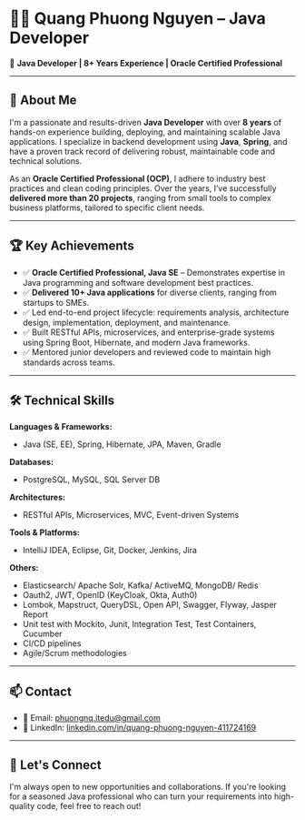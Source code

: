 # 👨‍💻 Quang Phuong Nguyen – Java Developer

🚀 **Java Developer | 8+ Years Experience | Oracle Certified Professional**

---

## 👋 About Me

I'm a passionate and results-driven **Java Developer** with over **8 years** of hands-on experience building, deploying, and maintaining scalable Java applications. I specialize in backend development using **Java**, **Spring**, and have a proven track record of delivering robust, maintainable code and technical solutions.

As an **Oracle Certified Professional (OCP)**, I adhere to industry best practices and clean coding principles. Over the years, I’ve successfully **delivered more than 20 projects**, ranging from small tools to complex business platforms, tailored to specific client needs.

---

## 🏆 Key Achievements

- ✅ **Oracle Certified Professional, Java SE** – Demonstrates expertise in Java programming and software development best practices.
- ✅ **Delivered 10+ Java applications** for diverse clients, ranging from startups to SMEs.
- ✅ Led end-to-end project lifecycle: requirements analysis, architecture design, implementation, deployment, and maintenance.
- ✅ Built RESTful APIs, microservices, and enterprise-grade systems using Spring Boot, Hibernate, and modern Java frameworks.
- ✅ Mentored junior developers and reviewed code to maintain high standards across teams.

---

## 🛠️ Technical Skills

**Languages & Frameworks:**
- Java (SE, EE), Spring, Hibernate, JPA, Maven, Gradle

**Databases:**
- PostgreSQL, MySQL, SQL Server DB

**Architectures:**
- RESTful APIs, Microservices, MVC, Event-driven Systems

**Tools & Platforms:**
- IntelliJ IDEA, Eclipse, Git, Docker, Jenkins, Jira

**Others:**
- Elasticsearch/ Apache Solr, Kafka/ ActiveMQ, MongoDB/ Redis
- Oauth2, JWT, OpenID (KeyCloak, Okta, Auth0)
- Lombok, Mapstruct, QueryDSL, Open API, Swagger, Flyway, Jasper Report
- Unit test with Mockito, Junit, Integration Test, Test Containers, Cucumber
- CI/CD pipelines
- Agile/Scrum methodologies

---

## 📫 Contact

- 📧 Email:  phuongnq.itedu@gmail.com  
- 💼 LinkedIn: [linkedin.com/in/quang-phuong-nguyen-411724169](https://www.linkedin.com/in/quang-phuong-nguyen-411724169/)  

---

## 🙌 Let's Connect

I'm always open to new opportunities and collaborations. If you're looking for a seasoned Java professional who can turn your requirements into high-quality code, feel free to reach out!

